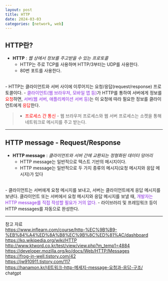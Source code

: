```yaml
---
layout: post
title: HTTP
date: 2024-03-03
categories: [network, web]
---
```

## HTTP란?
- **HTTP** : *웹 상에서 정보를 주고받을 수 있는 프로토콜*  
    - HTTP는 주로 TCP를 사용하며 HTTP/3부터는 UDP를 사용한다.  
    - 80번 포트를 사용한다.   
<br>
- HTTP는 클라이언트와 서버 사이에 이루어지는 요청/응답(request/response) 프로토콜이다.  
    - <span style="color:blueviolet">클라이언트(웹 브라우저, 모바일 앱 등)</span>가 HTTP를 통하여 서버에게 정보를 <span style="color:red">요청</span>하면, <span style="color:blueviolet">서버(웹 서버, 애플리케이션 서버 등)</span>는 이 요청에 따라 필요한 정보를 클라이언트에게 <span style="color:red">응답</span>한다. 

> - <span style="color:red">프로세스 간 통신</span>
    - 웹 브라우저 프로세스와 웹 서버 프로세스는 소켓을 통해 네트워크로 메시지를 주고 받는다.  

---
## HTTP message - Request/Response
- **HTTP message** : *클라이언트와 서버 간에 교환되는 정형화된 데이터 덩어리*
    - HTTP message는 일반적으로 텍스트 기반의 메시지이다.  
    - HTTP message는 일반적으로 두 가지 종류의 메시지(요청 메시지와 응답 메시지)가 있다    
<br>
- 클라이언트는 서버에게 요청 메시지를 보내고, 서버는 클라이언트에게 응답 메시지를 보낸다. 클라이언트 또는 서버에서 요청 메시지와 응답 메시지를 보낼 때, <span style="color:blueviolet">개발자는 HTTP message를 직접 작성할 필요가 거의 없다.</span>
    - 라이브러리 및 프레임워크 등이 HTTP messages를 자동으로 완성한다.


---
참고 자료   
https://www.inflearn.com/course/http-%EC%9B%B9-%EB%84%A4%ED%8A%B8%EC%9B%8C%ED%81%AC/dashboard  
https://ko.wikipedia.org/wiki/HTTP  
http://www.ktword.co.kr/test/view/view.php?m_temp1=4884  
https://developer.mozilla.org/ko/docs/Web/HTTP/Messages  
https://frog-in-well.tistory.com/42  
https://jw910911.tistory.com/117  
https://hanamon.kr/네트워크-http-메세지-message-요청과-응답-구조/  
chatgpt